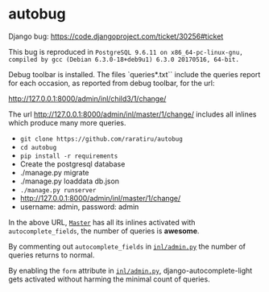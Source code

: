 # autobug

Django bug: https://code.djangoproject.com/ticket/30256#ticket

This bug is reproduced in
`PostgreSQL 9.6.11 on x86_64-pc-linux-gnu, compiled by gcc (Debian 6.3.0-18+deb9u1) 6.3.0 20170516, 64-bit.`

Debug toolbar is installed.
The files `queries*.txt`` include the queries report for each occasion, as reported from debug toolbar, for the url:

http://127.0.0.1:8000/admin/inl/child3/1/change/

The url http://127.0.0.1:8000/admin/inl/master/1/change/ includes all inlines which produce many more queries.

* `git clone https://github.com/raratiru/autobug`
* `cd autobug`
* `pip install -r requirements`
* Create the postgresql database
* ./manage.py migrate
* ./manage.py loaddata db.json
* `./manage.py runserver`
* http://127.0.0.1:8000/admin/inl/master/1/change/
* username: admin, password: admin

In the above URL, [`Master`](https://github.com/raratiru/autobug/blob/master/inl/models.py#L18) has all its inlines activated with `autocomplete_fields`, the number of queries is **awesome**.

By commenting out `autocomplete_fields` in [`inl/admin.py`](https://github.com/raratiru/autobug/blob/master/inl/admin.py#L38) the number of queries returns to normal.

By enabling the `form` attribute in [`inl/admin.py`](https://github.com/raratiru/autobug/blob/master/inl/admin.py#L39), django-autocomplete-light gets activated without harming the minimal count of queries.

